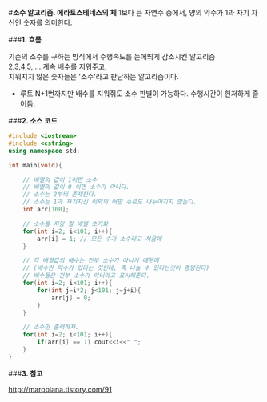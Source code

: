 #**소수 알고리즘. 에라토스테네스의 체**
1보다 큰 자연수 중에서, 양의 약수가 1과 자기 자신인 숫자를 의미한다.</br>

###**1. 흐름**

기존의 소수를 구하는 방식에서 수행속도를 눈에띄게 감소시킨 알고리즘</br>
2,3,4,5, ... 계속 배수를 지워주고,</br>
지워지지 않은 숫자들은 '소수'라고 판단하는 알고리즘이다.</br>

* 루트 N+1번까지만 배수를 지워줘도 소수 판별이 가능하다. 수행시간이 현저하게 줄어듬.<br>

###**2. 소스 코드**

```cpp
#include <iostream>
#include <cstring>
using namespace std;

int main(void){

    // 배열의 값이 1이면 소수
    // 배열의 값이 0 이면 소수가 아니다.
    // 소수는 2부터 존재한다.
    // 소수는 1과 자기자신 이외의 어떤 수로도 나누어지지 않는다.
    int arr[100];

    // 소수를 저장 할 배열 초기화
    for(int i=2; i<101; i++){
        arr[i] = 1; // 모든 수가 소수라고 처음에
    }

    // 각 배열값의 배수는 전부 소수가 아니기 때문에
    // (배수란 약수가 있다는 것인데, 즉 나눌 수 있다는것이 증명된다)
    // 배수들은 전부 소수가 아니라고 표시해준다.
    for(int i=2; i<101; i++){
        for(int j=i*2; j<101; j=j+i){
            arr[j] = 0;
        }
    }

    // 소수만 출력하자.
    for(int i=2; i<101; i++){
        if(arr[i] == 1) cout<<i<<" ";
    }
}
```

###**3. 참고**

http://marobiana.tistory.com/91
